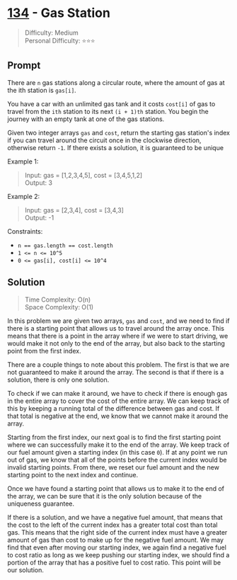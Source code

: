 # [134] - Gas Station

> Difficulty: Medium\
> Personal Difficulty: ⭐️⭐️⭐️

## Prompt

There are `n` gas stations along a circular route, where the amount of gas at
the ith station is `gas[i]`.

You have a car with an unlimited gas tank and it costs `cost[i]` of gas to
travel from the `ith` station to its next `(i + 1)th` station. You begin the
journey with an empty tank at one of the gas stations.

Given two integer arrays `gas` and `cost`, return the starting gas station's
index if you can travel around the circuit once in the clockwise direction,
otherwise return `-1`. If there exists a solution, it is guaranteed to be unique

Example 1:

> Input: gas = [1,2,3,4,5], cost = [3,4,5,1,2]\
> Output: 3

Example 2:

> Input: gas = [2,3,4], cost = [3,4,3]\
> Output: -1

Constraints:

- `n == gas.length == cost.length`
- `1 <= n <= 10^5`
- `0 <= gas[i], cost[i] <= 10^4`

## Solution

> Time Complexity: O(n)\
> Space Complexity: O(1)

In this problem we are given two arrays, `gas` and `cost`, and we need to find
if there is a starting point that allows us to travel around the array once.
This means that there is a point in the array where if we were to start driving,
we would make it not only to the end of the array, but also back to the starting
point from the first index.

There are a couple things to note about this problem. The first is that we are
not guaranteed to make it around the array. The second is that if there is a
solution, there is only one solution.

To check if we can make it around, we have to check if there is enough gas in
the entire array to cover the cost of the entire array. We can keep track of
this by keeping a running total of the difference between gas and cost. If that
total is negative at the end, we know that we cannot make it around the array.

Starting from the first index, our next goal is to find the first starting point
where we can successfully make it to the end of the array. We keep track of our
fuel amount given a starting index (in this case `0`). If at any point we run
out of gas, we know that all of the points before the current index would be
invalid starting points. From there, we reset our fuel amount and the new
starting point to the next index and continue.

Once we have found a starting point that allows us to make it to the end of the
array, we can be sure that it is the only solution because of the uniqueness
guarantee.

If there is a solution, and we have a negative fuel amount, that means that the
cost to the left of the current index has a greater total cost than total gas.
This means that the right side of the current index must have a greater amount
of gas than cost to make up for the negative fuel amount. We may find that even
after moving our starting index, we again find a negative fuel to cost ratio as
long as we keep pushing our starting index, we should find a portion of the
array that has a positive fuel to cost ratio. This point will be our solution.

[134]: https://leetcode.com/problems/gas-station
